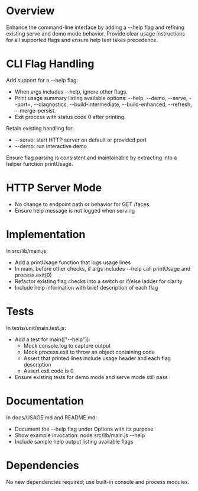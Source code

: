 # Overview
Enhance the command-line interface by adding a --help flag and refining existing serve and demo mode behavior. Provide clear usage instructions for all supported flags and ensure help text takes precedence.

# CLI Flag Handling
Add support for a --help flag:
- When args includes --help, ignore other flags.
- Print usage summary listing available options: --help, --demo, --serve, --port=<port>, --diagnostics, --build-intermediate, --build-enhanced, --refresh, --merge-persist.
- Exit process with status code 0 after printing.

Retain existing handling for:
- --serve: start HTTP server on default or provided port
- --demo: run interactive demo

Ensure flag parsing is consistent and maintainable by extracting into a helper function printUsage.

# HTTP Server Mode
- No change to endpoint path or behavior for GET /faces
- Ensure help message is not logged when serving

# Implementation
In src/lib/main.js:
- Add a printUsage function that logs usage lines
- In main, before other checks, if args includes --help call printUsage and process.exit(0)
- Refactor existing flag checks into a switch or if/else ladder for clarity
- Include help information with brief description of each flag

# Tests
In tests/unit/main.test.js:
- Add a test for main(["--help"]):
  - Mock console.log to capture output
  - Mock process.exit to throw an object containing code
  - Assert that printed lines include usage header and each flag description
  - Assert exit code is 0
- Ensure existing tests for demo mode and serve mode still pass

# Documentation
In docs/USAGE.md and README.md:
- Document the --help flag under Options with its purpose
- Show example invocation: node src/lib/main.js --help
- Include sample help output listing available flags

# Dependencies
No new dependencies required; use built-in console and process modules.